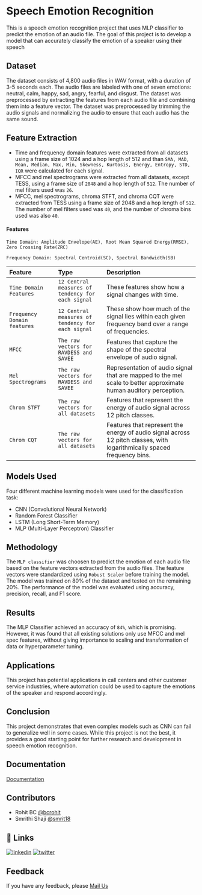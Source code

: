 
# Speech Emotion Recognition

This is a speech emotion recognition project that uses MLP classifier to predict the emotion of an audio file. The goal of this project is to develop a model that can accurately classify the emotion of a speaker using their speech



## Dataset

The dataset consists of 4,800 audio files in WAV format, with a duration of 3-5 seconds each. The audio files are labeled with one of seven emotions: neutral, calm, happy, sad, angry, fearful, and disgust. The dataset was preprocessed by extracting the features from each audio file and combining them into a feature vector. The dataset was preprocessed by trimming the audio signals and normalizing the audio to ensure that each audio has the same sound.
## Feature Extraction

- Time and frequency domain features were extracted from all datasets using a frame size of 1024 and a hop length of 512 and than `SMA, MAD, Mean, Median, Max, Min, Skewness, Kurtosis, Energy, Entropy, STD, IQR` were calculated for each signal.
- MFCC and mel spectrograms were extracted from all datasets, except TESS, using a frame size of `2048` and a hop length of `512`. The number of mel filters used was `26`.
- MFCC, mel spectrograms, chroma STFT, and chroma CQT were extracted from TESS using a frame size of 2048 and a hop length of `512`. The number of mel filters used was `40`, and the number of chroma bins used was also `40`.
#### Features
`Time Domain: Amplitude Envelope(AE), Root Mean Squared Energy(RMSE), Zero Crossing Rate(ZRC)`

`Frequency Domain: Spectral Centroid(SC), Spectral Bandwidth(SB)`


| Feature | Type     | Description                       |
| :-------- | :------- | :-------------------------------- |
| `Time Domain Features`      | `12 Central measures of tendency for each signal` | These features show how a signal changes with time. |
| `Frequency Domain features` | `12 Central measures of tendency for each signal` | These show how much of the signal lies within each given frequency band over a range of frequencies.|
| `MFCC`      | `The raw vectors for RAVDESS and SAVEE` | Features that capture the shape of the spectral envelope of audio signal. |
| `Mel Spectrograms`      | `The raw vectors for RAVDESS and SAVEE` | Representation of audio signal that are mapped to the mel scale to better approximate human auditory perception. |
| `Chrom STFT`      | `The raw vectors for all datasets` | Features that represent the energy of audio signal across 12 pitch classes. |
| `Chrom CQT`      | `The raw vectors for all datasets` | Features that represent the energy of audio signal across 12 pitch classes, with logarithmically spaced frequency bins. |




## Models Used

Four different machine learning models were used for the classification task:

- CNN (Convolutional Neural Network)
- Random Forest Classifier
- LSTM (Long Short-Term Memory)
- MLP (Multi-Layer Perceptron) Classifier
## Methodology

The `MLP classifier` was choosen to predict the emotion of each audio file based on the feature vectors extracted from the audio files. The feature vectors were standardized using `Robust Scaler` before training the model. The model was trained on 80% of the dataset and tested on the remaining 20%. The performance of the model was evaluated using accuracy, precision, recall, and F1 score.


## Results

The MLP Classifier achieved an accuracy of `84%`, which is promising. However, it was found that all existing solutions only use MFCC and mel spec features, without giving importance to scaling and transformation of data or hyperparameter tuning.

## Applications

This project has potential applications in call centers and other customer service industries, where automation could be used to capture the emotions of the speaker and respond accordingly.
## Conclusion

This project demonstrates that even complex models such as CNN can fail to generalize well in some cases. While this project is not the best, it provides a good starting point for further research and development in speech emotion recognition.
## Documentation

[Documentation](https://linktodocumentation)


## Contributors

- Rohit BC [@bcrohit](https://www.github.com/bcrohit)
- Smrithi Shaji [@smrit18](https://www.github.com/smrit18)

## 🔗 Links
[![linkedin](https://img.shields.io/badge/linkedin-0A66C2?style=for-the-badge&logo=linkedin&logoColor=white)](https://www.linkedin.com/in/rohit-bc-7a25741b3)
[![twitter](https://img.shields.io/badge/twitter-1DA1F2?style=for-the-badge&logo=twitter&logoColor=white)](https://twitter.com/karnatrohit)

## Feedback

If you have any feedback, please [Mail Us](gowdarohith2003@gmail.com)

